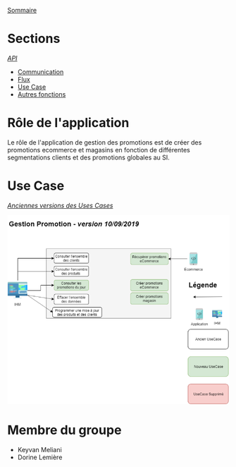 [Sommaire](https://ursi-2020.github.io/Documentation/)

# Sections

*[API](api.md)*
* [Communication](communication.md)
* [Flux](flux.md)
* [Use Case](use-case.md)
* [Autres fonctions](fonctions.md)

# Rôle de l'application

Le rôle de l'application de gestion des promotions est de créer des promotions ecommerce et magasins en fonction de différentes segmentations clients et des promotions globales au SI.

# Use Case

*[Anciennes versions des Uses Cases](use-case.md)*

![use case](img/promotions.png)

# Membre du groupe

* Keyvan Meliani
* Dorine Lemière